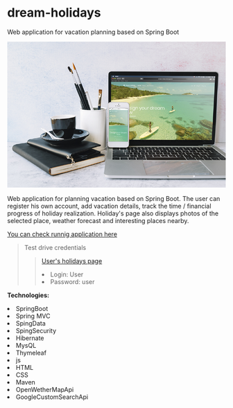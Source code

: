 # dream-holidays
Web application for vacation planning based on Spring Boot

![dreamholidays](https://github.com/mkozachuk/dream-holidays/blob/master/src/main/resources/static/images/dreamsholiday-mockup-min.png?raw=true)

Web application for planning vacation based on Spring Boot. 
The user can register his own account, add vacation details, track the time / financial progress of holiday realization. Holiday's page also displays photos of the selected place, weather forecast and interesting places nearby.

[You can check runnig application here](https://dream-holidays.herokuapp.com/)
>Test drive credentials
>>[User's holidays page](https://dream-holidays.herokuapp.com/holidays/my-holidays)
>><li>Login: User
>><li>Password: user

**Technologies:** 
<li> SpringBoot 
<li> Spring MVC
<li> SpingData 
<li> SpingSecurity
<li> Hibernate 
<li> MysQL
<li> Thymeleaf
<li> js 
<li>HTML
<li>CSS
<li> Maven
<li> OpenWetherMapApi
<li> GoogleCustomSearchApi
